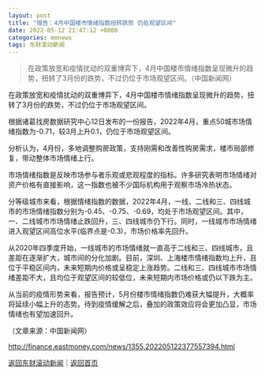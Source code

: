```yaml
---
layout: post
title: "报告：4月中国楼市情绪指数扭转跌势 仍处观望区间"
date: 2022-05-12 21:47:12 +0800
categories: emnews
tags: 东财滚动新闻
---
```

> 在政策放宽和疫情扰动的双重博弈下，4月中国楼市情绪指数呈现微升的趋势，扭转了3月份的跌势，不过仍位于市场观望区间。（中国新闻网）

<p>在政策放宽和疫情扰动的双重博弈下，4月中国楼市情绪指数呈现微升的趋势，扭转了3月份的跌势，不过仍位于市场观望区间。</p>
 <p>根据诸葛找房数据研究中心12日发布的一份报告，2022年4月，重点50城市场情绪指数为-0.71，较3月上升0.1，仍位于市场观望区间。</p>
 <p>分析认为，4月份，多地调整购房政策，支持刚需和改善性购房需求，楼市局部修复，带动整体市场情绪上行。</p>
 <p>市场情绪指数是反映市场参与者乐观或悲观程度的指标。许多研究表明市场情绪对资产价格有直接影响，这一指数也被不少国际机构用于观察市场冷热状态。</p>
 <p>分等级城市来看，根据情绪指数的数据，2022年4月，一线、二线和三、四线城市的市场情绪指数分别为-0.45、-0.75、-0.69，均处于市场观望区间。其中，一、二线城市市场情绪止跌回升，三、四线城市仍下行。同时，一线城市市场情绪进入观望区间高位水平(临界点是-0.3)，市场价格率先回升。</p>
 <p>从2020年四季度开始，一线城市的市场情绪就一直高于二线和三、四线城市，且差距在逐渐扩大，城市间的分化加剧。目前，深圳、上海楼市情绪指数均上升，且位于平稳区间内，未来短期内价格或呈稳定上涨趋势。二线和三、四线城市市场情绪差距不大，且均位于观望区间的较低位，未来短期内市场价格或仍以下跌为主。</p>
 <p>从当前的疫情形势来看，报告预计，5月份楼市情绪指数仍难获大幅提升，大概率将延续小幅上升的态势。待到疫情缓解之后，叠加的政策效应将会更加凸显，市场情绪也有望加速回升。</p><p class="em_media">（文章来源：中国新闻网）</p>

<http://finance.eastmoney.com/news/1355,202205122377557394.html>

[返回东财滚动新闻](//finews.withounder.com/emnews/)｜[返回首页](//finews.withounder.com/)